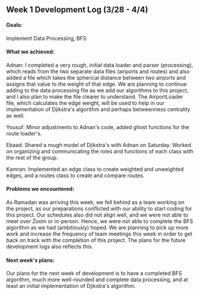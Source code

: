 ## Week 1 Development Log (3/28 - 4/4)

#### Goals: 
Implement Data Processing, BFS

#### What we achieved: 
Adnan: I completed a very rough, initial data loader and parser (processing), which reads from the two separate data files (airports and routes) and also added a file which takes the spherical distance between two airports and assigns that value to the weight of that edge. We are planning to continue adding to the data processing file as we add our algorithms to this project, and I also plan to make the file clearer to understand. The AirportLoader file, which calculates the edge weight, will be used to help in our implementation of Djikstra's algorithm and perhaps betweenness centrality as well.

Yousuf: Minor adjustments to Adnan's code, added ghost functions for the route loader's. 

Ebaad: Shared a rough model of Djikstra's with Adnan on Saturday. Worked on organizing and communicating the roles and functions of each class with the rest of the group.

Kamran: Implemented an edge class to create weighted and unweighted edges, and a routes class to create and compare routes. 

#### Problems we encountered:
As Ramadan was arriving this week, we fell behind as a team working on the project, as our preparations conflicted with our ability to start coding for this project. Our schedules also did not align well, and we were not able to meet over Zoom or in-person. Hence, we were not able to complete the BFS algorithm as we had (ambitiously) hoped. We are planning to pick up more work and increase the frequency of team meetings this week in order to get back on track with the completion of this project. The plans for the future development logs also reflects this.

#### Next week's plans:
Our plans for the next week of development is to have a completed BFS algorithm, much more well-rounded and complete data processing, and at least an initial implementation of Djikstra's algorithm.
